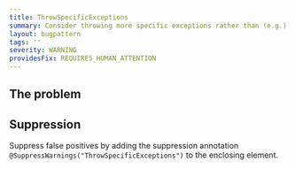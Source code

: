 ```yaml
---
title: ThrowSpecificExceptions
summary: Consider throwing more specific exceptions rather than (e.g.) RuntimeException. Throwing generic exceptions forces any users of the API that wish to handle the failure mode to catch very non-specific exceptions that convey little information.
layout: bugpattern
tags: ''
severity: WARNING
providesFix: REQUIRES_HUMAN_ATTENTION
---
```


<!--
*** AUTO-GENERATED, DO NOT MODIFY ***
To make changes, edit the @BugPattern annotation or the explanation in docs/bugpattern.
-->

## The problem


## Suppression
Suppress false positives by adding the suppression annotation `@SuppressWarnings("ThrowSpecificExceptions")` to the enclosing element.
